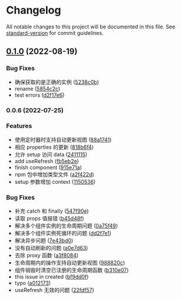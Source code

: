 # Changelog

All notable changes to this project will be documented in this file. See [standard-version](https://github.com/conventional-changelog/standard-version) for commit guidelines.

## [0.1.0](https://github.com/zhangzhonghe/miniprogram-lifecycle/compare/v0.0.6...v0.1.0) (2022-08-19)


### Bug Fixes

* 确保获取的是正确的实例 ([5238c0b](https://github.com/zhangzhonghe/miniprogram-lifecycle/commit/5238c0b282cc146f9f21b9d3e8272dbbf9174e42))
* rename ([5854c2c](https://github.com/zhangzhonghe/miniprogram-lifecycle/commit/5854c2c2d881347eda115b9a622ef6a99b4f5b9a))
* test errors ([d2f17e6](https://github.com/zhangzhonghe/miniprogram-lifecycle/commit/d2f17e66f34f1478d5dc59f46eaa168167e1bf57))

### 0.0.6 (2022-07-25)


### Features

* 使用定时器时支持自动更新视图 ([88a1741](https://github.com/zhangzhonghe/miniprogram-lifecycle/commit/88a1741897d551536d094b1392095b34eecd5c1c))
* 相应 properties 的更新 ([818b6f4](https://github.com/zhangzhonghe/miniprogram-lifecycle/commit/818b6f40143e116a80a907b6e36640aa99c681a1))
* 允许 setup 访问 data ([2411115](https://github.com/zhangzhonghe/miniprogram-lifecycle/commit/2411115e75dc6700cb60e43945ff733cb010db35))
* add useRefresh ([fb5eb2e](https://github.com/zhangzhonghe/miniprogram-lifecycle/commit/fb5eb2e286baef9ded31e5e7bafb48698a0ef608))
* finish component ([915e71a](https://github.com/zhangzhonghe/miniprogram-lifecycle/commit/915e71ae98fc5e5942982028ad841d74f9fd53fc))
* npm 包中增加类型文件 ([a2f422d](https://github.com/zhangzhonghe/miniprogram-lifecycle/commit/a2f422d6b77c25cd004cb5bbde3fff91557d60a1))
* setup 参数增加 context ([1150536](https://github.com/zhangzhonghe/miniprogram-lifecycle/commit/115053672e44e42f0f11c8f4fc0183f95855c2d7))


### Bug Fixes

* 补充 catch 和 finally ([547f90e](https://github.com/zhangzhonghe/miniprogram-lifecycle/commit/547f90ede86809aae04b093d869c098ba2f18ad6))
* 读取 props 值报错 ([b45d48f](https://github.com/zhangzhonghe/miniprogram-lifecycle/commit/b45d48fb86537b31748ff8d5b0865fe49b9c3b97))
* 解决多个组件实例的生命周期问题 ([0a75f49](https://github.com/zhangzhonghe/miniprogram-lifecycle/commit/0a75f4954cb61feb4f517142550372280113077c))
* 解决多个组件实例死循环的问题 ([dd2f7e1](https://github.com/zhangzhonghe/miniprogram-lifecycle/commit/dd2f7e1266c4786b32c315e779116c6a843376ae))
* 解决异步问题 ([7e43bd0](https://github.com/zhangzhonghe/miniprogram-lifecycle/commit/7e43bd0d32d4d7e159b29dd37b6b0d09a28095f8))
* 没有自动刷新的问题 ([a0e7d63](https://github.com/zhangzhonghe/miniprogram-lifecycle/commit/a0e7d63d94a2b005f1dedf361bf1443aed7c8663))
* 去除 proxy 函数 ([a3f8084](https://github.com/zhangzhonghe/miniprogram-lifecycle/commit/a3f80848a1ceff5313c6edbd1545b0a8e69d8a27))
* 生命周期内的操作支持自动更新视图 ([988820c](https://github.com/zhangzhonghe/miniprogram-lifecycle/commit/988820cb7062587b2b292735b6125ef35ecf5052))
* 组件销毁时清空已注册的生命周期函数 ([b310e07](https://github.com/zhangzhonghe/miniprogram-lifecycle/commit/b310e07d45f81b24665e938d51f62062c420ffa5))
* this issue in created ([bf9dd0f](https://github.com/zhangzhonghe/miniprogram-lifecycle/commit/bf9dd0f1125a769d0e4e9c4d0bc70a4b8a76a6ae))
* typo ([a012173](https://github.com/zhangzhonghe/miniprogram-lifecycle/commit/a0121737f179b3b06d5c1695904ab901566ae8c5))
* useRefresh 无效的问题 ([22fdf57](https://github.com/zhangzhonghe/miniprogram-lifecycle/commit/22fdf57df81d34bc8e14e3b12c9d54ed9fb469a1))

